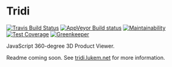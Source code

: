 # Tridi
[![Travis Build Status](https://travis-ci.org/lukemnet/tridi.svg?branch=master)](https://travis-ci.org/lukemnet/tridi)
[![AppVeyor Build status](https://ci.appveyor.com/api/projects/status/wfof6ce0u6him4r9?svg=true)](https://ci.appveyor.com/project/lwojcik/tridi)
[![Maintainability](https://api.codeclimate.com/v1/badges/04ddfa1de2e976e880b6/maintainability)](https://codeclimate.com/github/lukemnet/tridi/maintainability)
[![Test Coverage](https://api.codeclimate.com/v1/badges/04ddfa1de2e976e880b6/test_coverage)](https://codeclimate.com/github/lukemnet/tridi/test_coverage)
[![Greenkeeper](https://badges.greenkeeper.io/lukemnet/tridi.svg)](https://greenkeeper.io/)

JavaScript 360-degree 3D Product Viewer.

Readme coming soon. See [tridi.lukem.net](https://tridi.lukem.net) for more information.
